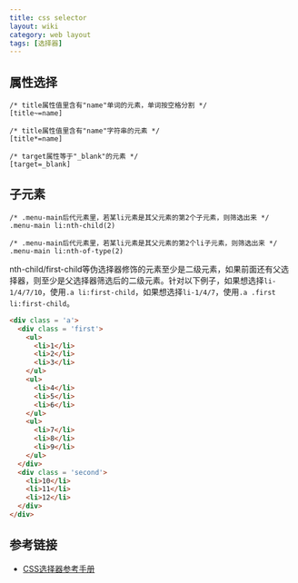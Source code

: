 ```yaml
---
title: css selector
layout: wiki
category: web layout
tags: [选择器]
---
```


## 属性选择

~~~Text
/* title属性值里含有"name"单词的元素，单词按空格分割 */
[title~=name]

/* title属性值里含有"name"字符串的元素 */
[title*=name]

/* target属性等于"_blank"的元素 */
[target=_blank]
~~~

## 子元素

~~~Text
/* .menu-main后代元素里，若某li元素是其父元素的第2个子元素，则筛选出来 */
.menu-main li:nth-child(2)

/* .menu-main后代元素里，若某li元素是其父元素的第2个li子元素，则筛选出来 */
.menu-main li:nth-of-type(2)
~~~

nth-child/first-child等伪选择器修饰的元素至少是二级元素，如果前面还有父选择器，则至少是父选择器筛选后的二级元素。针对以下例子，如果想选择`li-1/4/7/10`，使用`.a li:first-child`，如果想选择`li-1/4/7`，使用`.a .first li:first-child`。

~~~html
<div class = 'a'>
  <div class = 'first'>
    <ul>
      <li>1</li>
      <li>2</li>
      <li>3</li>
    </ul>
    <ul>
      <li>4</li>
      <li>5</li>
      <li>6</li>
    </ul>
    <ul>
      <li>7</li>
      <li>8</li>
      <li>9</li>
    </ul>
  </div>
  <div class = 'second'>
    <li>10</li>
    <li>11</li>
    <li>12</li>
  </div>
</div>
~~~


## 参考链接

* [CSS选择器参考手册](http://www.w3school.com.cn/cssref/css_selectors.asp)
